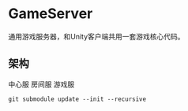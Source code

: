 # GameServer

通用游戏服务器，和Unity客户端共用一套游戏核心代码。

## 架构 

中心服 房间服 游戏服


```shell
git submodule update --init --recursive
```

